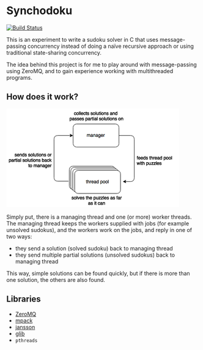 # Synchodoku

[![Build Status](https://travis-ci.org/xfbs/synchrodoku.svg?branch=master)](https://travis-ci.org/xfbs/synchrodoku)

This is an experiment to write
a sudoku solver in C that uses message-passing
concurrency instead of doing a naïve recursive approach
or using traditional state-sharing concurrency.

The idea behind this project is for me to play
around with message-passing using ZeroMQ, and
to gain experience working with multithreaded
programs.

## How does it work?

![diagram](diagram.png)

Simply put, there is a managing thread and one (or more)
worker threads. The managing thread keeps the workers
supplied with jobs (for example unsolved sudokus), and
the workers work on the jobs, and reply in one of two
ways:
  - they send a solution (solved sudoku) back to
    managing thread
  - they send multiple partial solutions (unsolved
    sudokus) back to managing thread

This way, simple solutions can be found quickly, but
if there is more than one solution, the others are also
found. 

## Libraries

 -  [ZeroMQ](http://zeromq.org)
 -  [mpack](https://github.com/ludocode/mpack)
 -  [jansson](http://www.digip.org/jansson/)
 -  [glib](https://developer.gnome.org/glib/2.48/)
 -  `pthreads`
